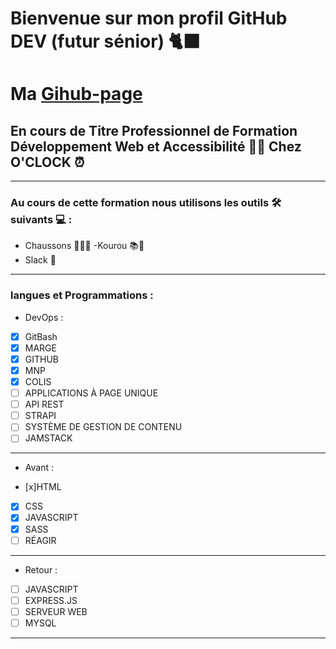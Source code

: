#  Bienvenue sur mon profil GitHub DEV (futur sénior) 🐈‍⬛

# Ma [Gihub-page](https://github.com/jimmyomont)

##  En cours de Titre Professionnel de Formation Développement Web et Accessibilité 👨‍💻 Chez **O'CLOCK** ⏰
---
###  Au cours de cette formation nous utilisons les outils 🛠️ suivants 💻 :

- Chaussons 🧑‍🏫💼
-Kourou 📚📝
- Slack 📱
---
###  langues et Programmations :

* DevOps :
- [x] GitBash
- [x] MARGE
- [x] GITHUB
- [x] MNP
- [x] COLIS
- [ ] APPLICATIONS À PAGE UNIQUE
- [ ] API REST
- [ ] STRAPI
- [ ] SYSTÈME DE GESTION DE CONTENU
- [ ] JAMSTACK
---
* Avant :
- [x]HTML
- [x] CSS
- [x] JAVASCRIPT
- [x] SASS
- [ ] RÉAGIR
---
* Retour :
- [ ] JAVASCRIPT
- [ ] EXPRESS.JS
- [ ] SERVEUR WEB
- [ ] MYSQL
---
